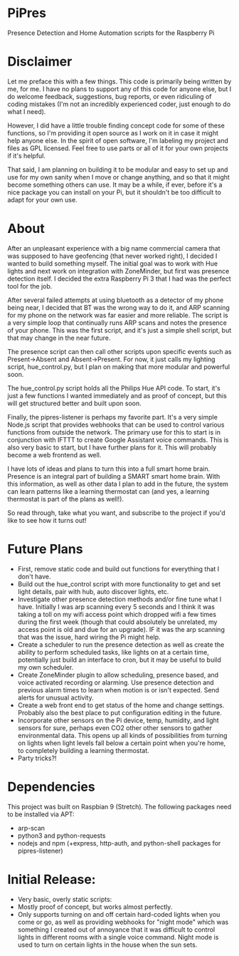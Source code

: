 # PiPres
Presence Detection and Home Automation scripts for the Raspberry Pi

# Disclaimer
Let me preface this with a few things. This code is primarily being written by me, for me. I have no plans to support any of this code for anyone else, but I do welcome feedback, suggestions, bug reports, or even ridiculing of coding mistakes (I'm not an incredibly experienced coder, just enough to do what I need).

However, I did have a little trouble finding concept code for some of these functions, so I'm providing it open source as I work on it in case it might help anyone else. In the spirit of open software, I'm labeling my project and files as GPL licensed. Feel free to use parts or all of it for your own projects if it's helpful.

That said, I am planning on building it to be modular and easy to set up and use for my own sanity when I move or change anything, and so that it might become something others can use. It may be a while, if ever, before it's a nice package you can install on your Pi, but it shouldn't be too difficult to adapt for your own use.

# About
After an unpleasant experience with a big name commercial camera that was supposed to have geofencing (that never worked right), I decided I wanted to build something myself. The initial goal was to work with Hue lights and next work on integration with ZoneMinder, but first was presence detection itself. I decided the extra Raspberry Pi 3 that I had was the perfect tool for the job.

After several failed attempts at using bluetooth as a detector of my phone being near, I decided that BT was the wrong way to do it, and ARP scanning for my phone on the network was far easier and more reliable. The script is a very simple loop that continually runs ARP scans and notes the presence of your phone. This was the first script, and it's just a simple shell script, but that may change in the near future.

The presence script can then call other scripts upon specific events such as Present->Absent and Absent->Present. For now, it just calls my lighting script, hue_control.py, but I plan on making that more modular and powerful soon.

The hue_control.py script holds all the Philips Hue API code. To start, it's just a few functions I wanted immediately and as proof of concept, but this will get structured better and built upon soon.

Finally, the pipres-listener is perhaps my favorite part. It's a very simple Node.js script that provides webhooks that can be used to control various functions from outside the network. The primary use for this to start is in conjunction with IFTTT to create Google Assistant voice commands. This is also very basic to start, but I have further plans for it. This will probably become a web frontend as well.

I have lots of ideas and plans to turn this into a full smart home brain. Presence is an integral part of building a SMART smart home brain. With this information, as well as other data I plan to add in the future, the system can learn patterns like a learning thermostat can (and yes, a learning thermostat is part of the plans as well!).

So read through, take what you want, and subscribe to the project if you'd like to see how it turns out!

# Future Plans
* First, remove static code and build out functions for everything that I don't have.
* Build out the hue_control script with more functionality to get and set light details, pair with hub, auto discover lights, etc.
* Investigate other presence detection methods and/or fine tune what I have. Initially I was arp scanning every 5 seconds and I think it was taking a toll on my wifi access point which dropped wifi a few times during the first week (though that could absolutely be unrelated, my access point is old and due for an upgrade). IF it was the arp scanning that was the issue, hard wiring the Pi might help.
* Create a scheduler to run the presence detection as well as create the ability to perform scheduled tasks, like lights on at a certain time, potentially just build an interface to cron, but it may be useful to build my own scheduler.
* Create ZoneMinder plugin to allow scheduling, presence based, and voice activated recording or alarming. Use presence detection and previous alarm times to learn when motion is or isn't expected. Send alerts for unusual activity.
* Create a web front end to get status of the home and change settings. Probably also the best place to put configuration editing in the future.
* Incorporate other sensors on the Pi device, temp, humidity, and light sensors for sure, perhaps even CO2 other other sensors to gather environmental data. This opens up all kinds of possibilities from turning on lights when light levels fall below a certain point when you're home, to completely building a learning thermostat.
* Party tricks?!

# Dependencies
This project was built on Raspbian 9 (Stretch). The following packages need to be installed via APT:
* arp-scan
* python3 and python-requests
* nodejs and npm (+express, http-auth, and python-shell packages for pipres-listener)

# Initial Release:
* Very basic, overly static scripts:
* Mostly proof of concept, but works almost perfectly.
* Only supports turning on and off certain hard-coded lights when you come or go, as well as providing webhooks for "night mode" which was something I created out of annoyance that it was difficult to control lights in different rooms with a single voice command. Night mode is used to turn on certain lights in the house when the sun sets.

